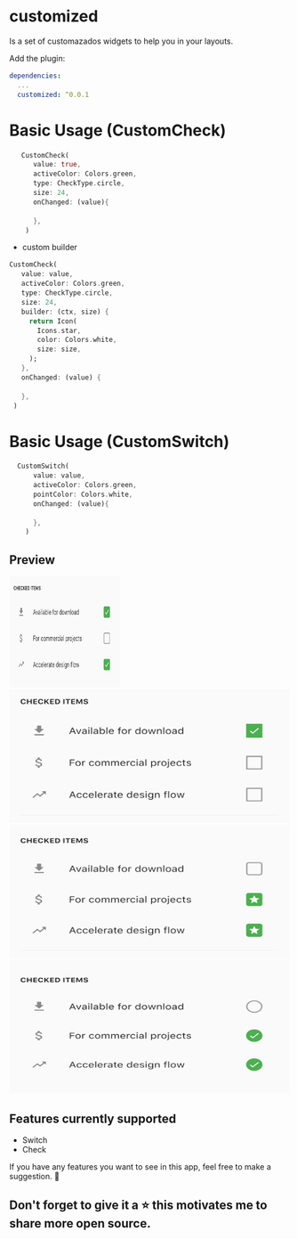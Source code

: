 # customized

Is a set of customazados widgets to help you in your layouts.

Add the plugin:

```yaml
dependencies:
  ...
  customized: ^0.0.1
```

# Basic Usage (CustomCheck)

```dart
   CustomCheck(
      value: true,
      activeColor: Colors.green,
      type: CheckType.circle,
      size: 24,  
      onChanged: (value){
        
      },
    )
   ```
   * custom builder
   
   ```dart
   CustomCheck(
      value: value,
      activeColor: Colors.green,
      type: CheckType.circle,
      size: 24,
      builder: (ctx, size) {
        return Icon(
          Icons.star,
          color: Colors.white,
          size: size,
        );
      },
      onChanged: (value) {
        
      },
    )
   ```
   
# Basic Usage (CustomSwitch)

```dart
  CustomSwitch(
      value: value,
      activeColor: Colors.green, 
      pointColor: Colors.white, 
      onChanged: (value){
        
      },
    )
   ```
   
## Preview

<img src="/screenshots/image_ch0.png" width="200" height="200"> 
<img src="/screenshots/image_ch1.png" width="600" height="240">  
<img src="/screenshots/image_ch2.png" width="600" height="240"> 
<img src="/screenshots/image_ch3.png" width="600" height="240"> 

## Features currently supported

* Switch
* Check 

If you have any features you want to see in this app, feel free to make a suggestion. 🎉

## Don't forget to give it a ⭐ this motivates me to share more open source.

